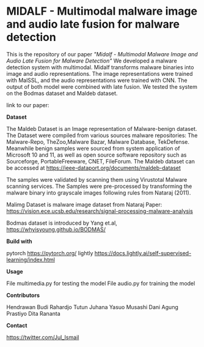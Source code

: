 # MIDALF - Multimodal malware image and audio late fusion for malware detection

This is the repository of our paper *"Midalf - Multimodal Malware Image and Audio Late Fusion for Malware Detection"* We developed a malware detection system with multimodal. Midalf transforms malware binaries into image and audio representations. The image representations were trained with MalSSL, and the audio representations were trained with CNN. The output of both model were combined with late fusion. We tested the system on the Bodmas dataset and Maldeb dataset.

link to our paper:

**Dataset**

The Maldeb Dataset is an Image representation of Malware-benign dataset. The Dataset were compiled from various sources malware repositories: The Malware-Repo, TheZoo,Malware Bazar, Malware Database, TekDefense. Meanwhile benign samples were sourced from system application of Microsoft 10 and 11, as well as open source software repository such as Sourceforge, PortableFreeware, CNET, FileForum. The Maldeb dataset can be accessed at https://ieee-dataport.org/documents/maldeb-dataset

The samples were validated by scanning them using Virustotal Malware scanning services. The Samples were pre-processed by transforming the malware binary into grayscale images following rules from Nataraj (2011).

Malimg Dataset is malware image dataset from Nataraj Paper: https://vision.ece.ucsb.edu/research/signal-processing-malware-analysis

Bodmas dataset is introduced by Yang et.al, https://whyisyoung.github.io/BODMAS/

**Build with**

pytorch https://pytorch.org/
lightly https://docs.lightly.ai/self-supervised-learning/index.html

**Usage**

File multimedia.py for testing the model
File audio.py for training the model

**Contributors**

Hendrawan
Budi Rahardjo
Tutun Juhana
Yasuo Musashi
Dani Agung Prastiyo
Dita Rananta

**Contact**

https://twitter.com/Jul_Ismail
